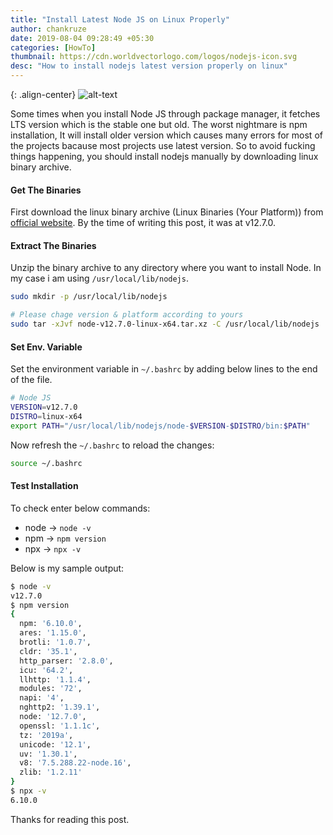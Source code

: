 ```yaml
---
title: "Install Latest Node JS on Linux Properly"
author: chankruze
date: 2019-08-04 09:28:49 +05:30
categories: [HowTo]
thumbnail: https://cdn.worldvectorlogo.com/logos/nodejs-icon.svg
desc: "How to install nodejs latest version properly on linux"
---
```

{: .align-center}
![alt-text](https://nodejs.org/static/images/logos/nodejs-new-pantone-black.png)

Some times when you install Node JS through package manager, it fetches LTS version which is the stable one but old. The worst nightmare is npm installation, It will install older version which causes many errors for most of the projects bacause most projects use latest version. So to avoid fucking things happening, you should install nodejs manually by downloading linux binary archive.

#### Get The Binaries

First download the linux binary archive (Linux Binaries (Your Platform)) from [official website](https://nodejs.org/en/download/). By the time of writing this post, it was at v12.7.0.

#### Extract The Binaries

Unzip the binary archive to any directory where you want to install Node. In my case  i am using `/usr/local/lib/nodejs`.

```bash
sudo mkdir -p /usr/local/lib/nodejs

# Please chage version & platform according to yours
sudo tar -xJvf node-v12.7.0-linux-x64.tar.xz -C /usr/local/lib/nodejs
```
#### Set Env. Variable
Set the environment variable in `~/.bashrc` by adding below lines to the end of the file.

```bash
# Node JS
VERSION=v12.7.0
DISTRO=linux-x64
export PATH="/usr/local/lib/nodejs/node-$VERSION-$DISTRO/bin:$PATH"
```
Now refresh the `~/.bashrc` to reload the changes:

```bash
source ~/.bashrc
```

#### Test Installation

To check enter below commands:
- node -> `node -v`
- npm -> `npm version`
- npx -> `npx -v`

Below is my sample output:

```bash
$ node -v
v12.7.0
$ npm version
{
  npm: '6.10.0',
  ares: '1.15.0',
  brotli: '1.0.7',
  cldr: '35.1',
  http_parser: '2.8.0',
  icu: '64.2',
  llhttp: '1.1.4',
  modules: '72',
  napi: '4',
  nghttp2: '1.39.1',
  node: '12.7.0',
  openssl: '1.1.1c',
  tz: '2019a',
  unicode: '12.1',
  uv: '1.30.1',
  v8: '7.5.288.22-node.16',
  zlib: '1.2.11'
}
$ npx -v
6.10.0
```

Thanks for reading this post.
